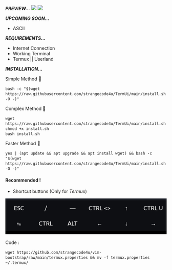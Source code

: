 **_PREVIEW..._**
<img src="https://github.com/strangecode4u/TermUi/blob/b4fa921762fce845198d606b32f34c0485ed53d7/screenshot.jpg">
<img src="https://github.com/strangecode4u/TermUi/blob/b4fa921762fce845198d606b32f34c0485ed53d7/dracula-terminal.jpg">


**_UPCOMING SOON..._**
* ASCII

**_REQUIREMENTS..._**
* Internet Connection
* Working Terminal
* Termux || Userland

**_INSTALLATION..._**

Simple Method 🔻
```shell
bash -c "$(wget https://raw.githubusercontent.com/strangecode4u/TermUi/main/install.sh -O -)"
```

Complex Method 🔻
```shell
wget https://raw.githubusercontent.com/strangecode4u/TermUi/main/install.sh
chmod +x install.sh
bash install.sh
```

Faster Method 🔻
```shell
yes | (apt update && apt upgrade && apt install wget) && bash -c "$(wget https://raw.githubusercontent.com/strangecode4u/TermUi/main/install.sh -O -)"
```

#### Recommended !
* Shortcut buttons (Only for *Termux*)
<img src=https://github.com/strangecode4u/vim-bootstrap/blob/da34adb04dec35ade0162e5078be60d5f944a056/buttons.jpg>

Code :
```shell
wget https://github.com/strangecode4u/vim-bootstrap/raw/main/termux.properties && mv -f termux.properties ~/.termux/
```

